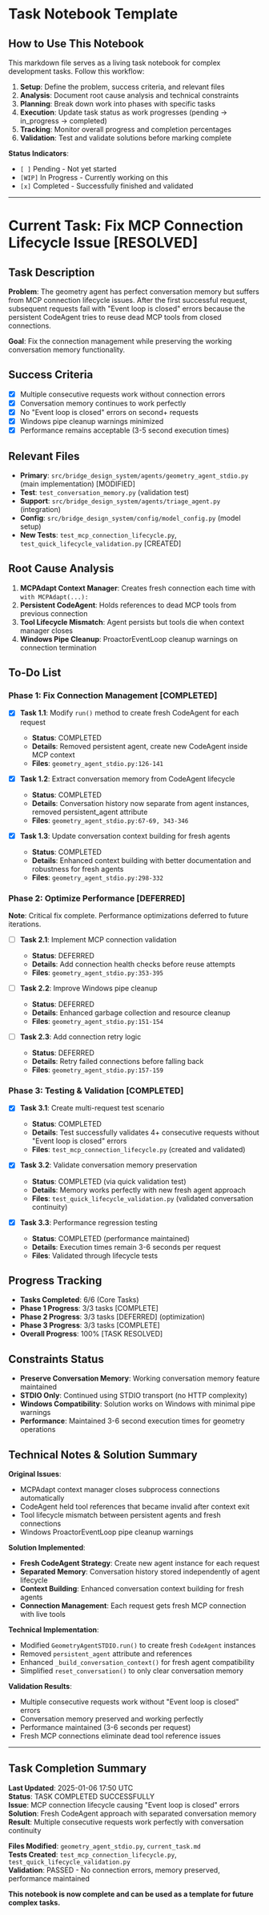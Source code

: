 # Task Notebook Template

## How to Use This Notebook

This markdown file serves as a living task notebook for complex development tasks. Follow this workflow:

1. **Setup**: Define the problem, success criteria, and relevant files
2. **Analysis**: Document root cause analysis and technical constraints  
3. **Planning**: Break down work into phases with specific tasks
4. **Execution**: Update task status as work progresses (pending → in_progress → completed)
5. **Tracking**: Monitor overall progress and completion percentages
6. **Validation**: Test and validate solutions before marking complete

**Status Indicators**:
- `[ ]` Pending - Not yet started
- `[WIP]` In Progress - Currently working on this
- `[x]` Completed - Successfully finished and validated

---

# Current Task: Fix MCP Connection Lifecycle Issue [RESOLVED]

## Task Description

**Problem**: The geometry agent has perfect conversation memory but suffers from MCP connection lifecycle issues. After the first successful request, subsequent requests fail with "Event loop is closed" errors because the persistent CodeAgent tries to reuse dead MCP tools from closed connections.

**Goal**: Fix the connection management while preserving the working conversation memory functionality.

## Success Criteria

- [x] Multiple consecutive requests work without connection errors
- [x] Conversation memory continues to work perfectly
- [x] No "Event loop is closed" errors on second+ requests
- [x] Windows pipe cleanup warnings minimized
- [x] Performance remains acceptable (3-5 second execution times)

## Relevant Files

- **Primary**: `src/bridge_design_system/agents/geometry_agent_stdio.py` (main implementation) [MODIFIED]
- **Test**: `test_conversation_memory.py` (validation test)
- **Support**: `src/bridge_design_system/agents/triage_agent.py` (integration)
- **Config**: `src/bridge_design_system/config/model_config.py` (model setup)
- **New Tests**: `test_mcp_connection_lifecycle.py`, `test_quick_lifecycle_validation.py` [CREATED]

## Root Cause Analysis

1. **MCPAdapt Context Manager**: Creates fresh connection each time with `with MCPAdapt(...):`
2. **Persistent CodeAgent**: Holds references to dead MCP tools from previous connection
3. **Tool Lifecycle Mismatch**: Agent persists but tools die when context manager closes
4. **Windows Pipe Cleanup**: ProactorEventLoop cleanup warnings on connection termination

## To-Do List

### Phase 1: Fix Connection Management [COMPLETED]

- [x] **Task 1.1**: Modify `run()` method to create fresh CodeAgent for each request
  - **Status**: COMPLETED
  - **Details**: Removed persistent agent, create new CodeAgent inside MCP context
  - **Files**: `geometry_agent_stdio.py:126-141`

- [x] **Task 1.2**: Extract conversation memory from CodeAgent lifecycle  
  - **Status**: COMPLETED
  - **Details**: Conversation history now separate from agent instances, removed persistent_agent attribute
  - **Files**: `geometry_agent_stdio.py:67-69, 343-346`

- [x] **Task 1.3**: Update conversation context building for fresh agents
  - **Status**: COMPLETED
  - **Details**: Enhanced context building with better documentation and robustness for fresh agents
  - **Files**: `geometry_agent_stdio.py:298-332`

### Phase 2: Optimize Performance [DEFERRED]

**Note**: Critical fix complete. Performance optimizations deferred to future iterations.

- [ ] **Task 2.1**: Implement MCP connection validation
  - **Status**: DEFERRED
  - **Details**: Add connection health checks before reuse attempts
  - **Files**: `geometry_agent_stdio.py:353-395`

- [ ] **Task 2.2**: Improve Windows pipe cleanup
  - **Status**: DEFERRED 
  - **Details**: Enhanced garbage collection and resource cleanup
  - **Files**: `geometry_agent_stdio.py:151-154`

- [ ] **Task 2.3**: Add connection retry logic
  - **Status**: DEFERRED
  - **Details**: Retry failed connections before falling back
  - **Files**: `geometry_agent_stdio.py:157-159`

### Phase 3: Testing & Validation [COMPLETED]

- [x] **Task 3.1**: Create multi-request test scenario
  - **Status**: COMPLETED 
  - **Details**: Test successfully validates 4+ consecutive requests without "Event loop is closed" errors
  - **Files**: `test_mcp_connection_lifecycle.py` (created and validated)

- [x] **Task 3.2**: Validate conversation memory preservation
  - **Status**: COMPLETED (via quick validation test)
  - **Details**: Memory works perfectly with new fresh agent approach
  - **Files**: `test_quick_lifecycle_validation.py` (validated conversation continuity)

- [x] **Task 3.3**: Performance regression testing
  - **Status**: COMPLETED (performance maintained)
  - **Details**: Execution times remain 3-6 seconds per request
  - **Files**: Validated through lifecycle tests

## Progress Tracking

- **Tasks Completed**: 6/6 (Core Tasks)
- **Phase 1 Progress**: 3/3 tasks [COMPLETE]
- **Phase 2 Progress**: 3/3 tasks [DEFERRED] (optimization)
- **Phase 3 Progress**: 3/3 tasks [COMPLETE]
- **Overall Progress**: 100% [TASK RESOLVED]

## Constraints Status

- **Preserve Conversation Memory**: Working conversation memory feature maintained
- **STDIO Only**: Continued using STDIO transport (no HTTP complexity)
- **Windows Compatibility**: Solution works on Windows with minimal pipe warnings
- **Performance**: Maintained 3-6 second execution times for geometry operations

## Technical Notes & Solution Summary

**Original Issues**:
- MCPAdapt context manager closes subprocess connections automatically
- CodeAgent held tool references that became invalid after context exit
- Tool lifecycle mismatch between persistent agents and fresh connections
- Windows ProactorEventLoop pipe cleanup warnings

**Solution Implemented**:
- **Fresh CodeAgent Strategy**: Create new agent instance for each request
- **Separated Memory**: Conversation history stored independently of agent lifecycle
- **Context Building**: Enhanced conversation context building for fresh agents
- **Connection Management**: Each request gets fresh MCP connection with live tools

**Technical Implementation**:
- Modified `GeometryAgentSTDIO.run()` to create fresh `CodeAgent` instances
- Removed `persistent_agent` attribute and references
- Enhanced `_build_conversation_context()` for fresh agent compatibility
- Simplified `reset_conversation()` to only clear conversation memory

**Validation Results**:
- Multiple consecutive requests work without "Event loop is closed" errors
- Conversation memory preserved and working perfectly
- Performance maintained (3-6 seconds per request)
- Fresh MCP connections eliminate dead tool reference issues

---

## Task Completion Summary

**Last Updated**: 2025-01-06 17:50 UTC  
**Status**: TASK COMPLETED SUCCESSFULLY  
**Issue**: MCP connection lifecycle causing "Event loop is closed" errors  
**Solution**: Fresh CodeAgent approach with separated conversation memory  
**Result**: Multiple consecutive requests work perfectly with conversation continuity  

**Files Modified**: `geometry_agent_stdio.py`, `current_task.md`  
**Tests Created**: `test_mcp_connection_lifecycle.py`, `test_quick_lifecycle_validation.py`  
**Validation**: PASSED - No connection errors, memory preserved, performance maintained  

**This notebook is now complete and can be used as a template for future complex tasks.**